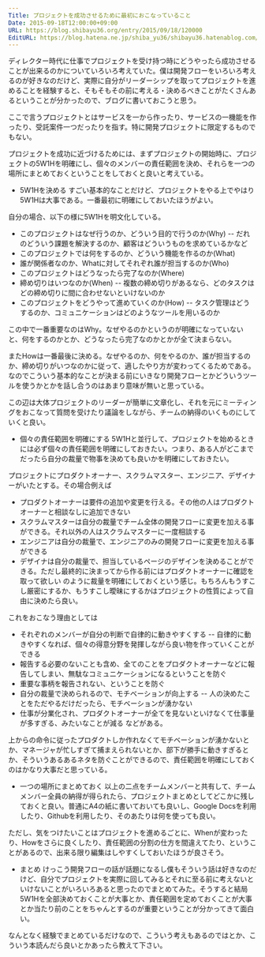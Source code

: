 ```yaml
---
Title: プロジェクトを成功させるために最初におこなっていること
Date: 2015-09-18T12:00:00+09:00
URL: https://blog.shibayu36.org/entry/2015/09/18/120000
EditURL: https://blog.hatena.ne.jp/shiba_yu36/shibayu36.hatenablog.com/atom/entry/6653458415121731513
---
```


ディレクター時代に仕事でプロジェクトを受け持つ時にどうやったら成功させることが出来るのかについていろいろ考えていた。僕は開発フローをいろいろ考えるのが好きなのだけど、実際に自分がリーダーシップを取ってプロジェクトを進めることを経験すると、そもそもその前に考える・決めるべきことがたくさんあるということが分かったので、ブログに書いておこうと思う。

ここで言うプロジェクトとはサービスを一から作ったり、サービスの一機能を作ったり、受託案件一つだったりを指す。特に開発プロジェクトに限定するものでもない。

プロジェクトを成功に近づけるためには、まずプロジェクトの開始時に、プロジェクトの5W1Hを明確にし、個々のメンバーの責任範囲を決め、それらを一つの場所にまとめておくということをしておくと良いと考えている。


* 5W1Hを決める
すごい基本的なことだけど、プロジェクトをやる上でやはり5W1Hは大事である。一番最初に明確にしておいたほうがよい。

自分の場合、以下の様に5W1Hを明文化している。
- このプロジェクトはなぜ行うのか、どういう目的で行うのか(Why)
-- だれのどういう課題を解決するのか、顧客はどういうものを求めているかなど
- このプロジェクトでは何をするのか、どういう機能を作るのか(What)
- 誰が関係者なのか、Whatに対してそれぞれ誰が担当するのか(Who)
- このプロジェクトはどうなったら完了なのか(Where)
- 締め切りはいつなのか(When)
-- 複数の締め切りがあるなら、どのタスクはどの締め切りに間に合わせないといけないのか
- このプロジェクトをどうやって進めていくのか(How)
-- タスク管理はどうするのか、コミュニケーションはどのようなツールを用いるのか


この中で一番重要なのはWhy。なぜやるのかというのが明確になっていないと、何をするのかとか、どうなったら完了なのかとかが全て決まらない。

またHowは一番最後に決める。なぜやるのか、何をやるのか、誰が担当するのか、締め切りがいつなのかに従って、適したやり方が変わってくるためである。なのでこういう基本的なことが決まる前にいきなり開発フローとかどういうツールを使うかとかを話し合うのはあまり意味が無いと思っている。


この辺は大体プロジェクトのリーダーが簡単に文章化し、それを元にミーティングをおこなって質問を受けたり議論をしながら、チームの納得のいくものにしていくと良い。


* 個々の責任範囲を明確にする
5W1Hと並行して、プロジェクトを始めるときには必ず個々の責任範囲を明確にしておきたい。つまり、ある人がどこまでだったら自分の裁量で物事を決めても良いかを明確にしておきたい。

プロジェクトにプロダクトオーナー、スクラムマスター、エンジニア、デザイナーがいたとする。その場合例えば
- プロダクトオーナーは要件の追加や変更を行える。その他の人はプロダクトオーナーと相談なしに追加できない
- スクラムマスターは自分の裁量でチーム全体の開発フローに変更を加える事ができる。それ以外の人はスクラムマスターに一度相談する
- エンジニアは自分の裁量で、エンジニアのみの開発フローに変更を加える事ができる
- デザイナは自分の裁量で、担当しているページのデザインを決めることができる。ただし最終的に決まってから作る前にはプロダクトオーナーに確認を取って欲しい
のように裁量を明確にしておくという感じ。もちろんもうすこし厳密にするか、もうすこし曖昧にするかはプロジェクトの性質によって自由に決めたら良い。


これをおこなう理由としては
- それぞれのメンバーが自分の判断で自律的に動きやすくする
-- 自律的に動きやすくなれば、個々の得意分野を発揮しながら良い物を作っていくことができる
- 報告する必要のないことも含め、全てのことをプロダクトオーナーなどに報告してしまい、無駄なコミュニケーションになるということを防ぐ
- 重要な事柄を報告されない、ということを防ぐ
- 自分の裁量で決められるので、モチベーションが向上する
-- 人の決めたことをただやるだけだったら、モチベーションが湧かない
- 仕事が分業化され、プロダクトオーナーが全てを見ないといけなくて仕事量が多すぎる、みたいなことが減る
などがある。


上からの命令に従ったプロダクトしか作れなくてモチベーションが湧かないとか、マネージャが忙しすぎて捕まえられないとか、部下が勝手に動きすぎるとか、そういうあるあるネタを防ぐことができるので、責任範囲を明確にしておくのはかなり大事だと思っている。


* 一つの場所にまとめておく
以上の二点をチームメンバーと共有して、チームメンバー全員の納得が得られたら、プロジェクトまとめとしてどこかに残しておくと良い。普通にA4の紙に書いておいても良いし、Google Docsを利用したり、Githubを利用したり、そのあたりは何を使っても良い。

ただし、気をつけたいことはプロジェクトを進めるごとに、Whenが変わったり、Howをさらに良くしたり、責任範囲の分割の仕方を間違えてたり、ということがあるので、出来る限り編集はしやすくしておいたほうが良さそう。


* まとめ
けっこう開発フローの話が話題になるし僕もそういう話は好きなのだけど、自分でプロジェクトを実際に回してみるとそれに至る前に考えないといけないことがいろいろあると思ったのでまとめてみた。そうすると結局5W1Hを全部決めておくことが大事とか、責任範囲を定めておくことが大事とか当たり前のことをちゃんとするのが重要ということが分かってきて面白い。

なんとなく経験でまとめているだけなので、こういう考えもあるのではとか、こういう本読んだら良いとかあったら教えて下さい。
